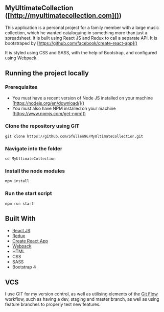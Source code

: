## MyUltimateCollection ([http://myultimatecollection.com]())
This application is a personal project for a family member with a large music collection, which he wanted cataloguing in something more than just a spreadsheet.
It is built using React JS and Redux to call a separate API. It is bootstraped by [https://github.com/facebook/create-react-app]()

It is styled using CSS and SASS, with the help of Bootstrap, and configured using Webpack.

## Running the project locally
### Prerequisites
- You must have a recent version of Node JS installed on your machine [https://nodejs.org/en/download/]()
- You must also have NPM installed on your machine [https://www.npmjs.com/get-npm]()

### Clone the repository using GIT
```
git clone https://github.com/Sfullen96/MyUltimateCollection.git
```

### Navigate into the folder
```
cd MyUltimateCollection
```
### Install the node modules
``` 
npm install
```
### Run the start script
```
npm run start
```
## Built With
- [React JS](https://reactjs.org/)
- [Redux](https://redux.js.org/)
- [Create React App](https://github.com/facebook/create-react-app)
- [Webpack](https://webpack.js.org/)
- HTML
- CSS
- SASS
- Bootstrap 4

## VCS
I use GIT for my version control, as well as utilising elements of the [Git Flow](https://www.atlassian.com/git/tutorials/comparing-workflows/gitflow-workflow) workflow, such as having a dev, staging and master branch, as well as using feature branches to properly test new features.
